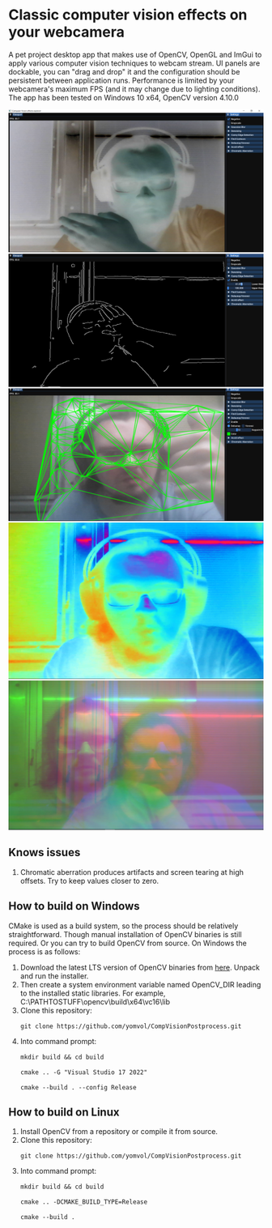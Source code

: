 # Classic computer vision effects on your webcamera
A pet project desktop app that makes use of OpenCV, OpenGL and ImGui to apply various computer vision techniques to webcam stream. UI panels are dockable, you can "drag and drop" it and the configuration should be persistent between application runs. Performance is limited by your webcamera's maximum FPS (and it may change due to lighting conditions). The app has been tested on Windows 10 x64, OpenCV version 4.10.0

![](imgs/Screen1.PNG)
![](imgs/Screen2.PNG)
![](imgs/Screen3.PNG)
![](imgs/Screen4.PNG)
![](imgs/Screen5.PNG)

## Knows issues
1) Chromatic aberration produces artifacts and screen tearing at high offsets. Try to keep values closer to zero.

## How to build on Windows
CMake is used as a build system, so the process should be relatively straightforward. Though manual installation of OpenCV binaries is still required. Or you can try to build OpenCV from source. On Windows the process is as follows:
1) Download the latest LTS version of OpenCV binaries from [here](https://sourceforge.net/projects/opencvlibrary/files/). Unpack and run the installer.
2) Then create a system environment variable named OpenCV_DIR leading to the installed static libraries. For example, C:\PATHTOSTUFF\opencv\build\x64\vc16\lib
3) Clone this repository:
   ```
   git clone https://github.com/yomvol/CompVisionPostprocess.git
   ```
4) Into command prompt:
   ```
   mkdir build && cd build
   ```
   ```
   cmake .. -G "Visual Studio 17 2022"
   ```
   ```
   cmake --build . --config Release
   ```

## How to build on Linux
1) Install OpenCV from a repository or compile it from source.
2) Clone this repository:
   ```
   git clone https://github.com/yomvol/CompVisionPostprocess.git
   ```
3) Into command prompt:
   ```
   mkdir build && cd build
   ```
   ```
   cmake .. -DCMAKE_BUILD_TYPE=Release
   ```
   ```
   cmake --build .
   ```

